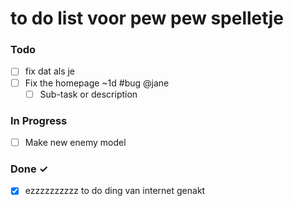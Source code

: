 # to do list voor pew pew spelletje

### Todo

- [ ] fix dat als je  
- [ ] Fix the homepage ~1d #bug @jane  
  - [ ] Sub-task or description  

### In Progress

- [ ] Make new enemy model

### Done ✓

- [x] ezzzzzzzzzz to do ding van internet genakt
